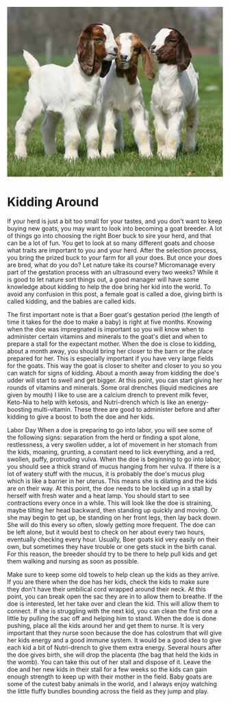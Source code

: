 ![goats](https://github.com/Ronimaloni/Assignment_1.md/blob/master/IMG_9380.jpg)

# Kidding Around

If your herd is just a bit too small for your tastes, and you don't want to keep buying new goats, you may want to look into becoming a goat breeder. A lot of things go into choosing the right Boer buck to sire your herd, and that can be a lot of fun. You get to look at so many different goats and choose what traits are important to you and your herd. After the selection process, you bring the prized buck to your farm for all your does. But once your does are bred, what do you do? Let nature take its course? Micromanage every part of the gestation process with an ultrasound every two weeks? While it is good to let nature sort things out, a good manager will have some knowledge about kidding to help the doe bring her kid into the world. To avoid any confusion in this post, a female goat is called a doe, giving birth is called kidding, and the babies are called kids.

The first important note is that a Boer goat's gestation period (the length of time it takes for the doe to make a baby) is right at five months. Knowing when the doe was impregnated is important so you will know when to administer certain vitamins and minerals to the goat's diet and when to prepare a stall for the expectant mother. When the doe is close to kidding, about a month away, you should bring her closer to the barn or the place prepared for her. This is especially important if you have very large fields for the goats. This way the goat is closer to shelter and closer to you so you can watch for signs of kidding. About a month away from kidding the doe's udder will start to swell and get bigger. At this point, you can start giving her rounds of vitamins and minerals. Some oral drenches (liquid medicines are given by mouth) I like to use are a calcium drench to prevent milk fever, Keto-Nia to help with ketosis, and Nutri-drench which is like an energy-boosting multi-vitamin. These three are good to administer before and after kidding to give a boost to both the doe and her kids.

Labor Day
When a doe is preparing to go into labor, you will see some of the following signs: separation from the herd or finding a spot alone, restlessness, a very swollen udder, a lot of movement in her stomach from the kids, moaning, grunting, a constant need to lick everything, and a red, swollen, puffy, protruding vulva. When the doe is beginning to go into labor, you should see a thick strand of mucus hanging from her vulva. If there is a lot of watery stuff with the mucus, it is probably the doe's mucus plug which is like a barrier in her uterus. This means she is dilating and the kids are on their way. At this point, the doe needs to be locked up in a stall by herself with fresh water and a heat lamp. You should start to see contractions every once in a while. This will look like the doe is straining, maybe tilting her head backward, then standing up quickly and moving. Or she may begin to get up, be standing on her front legs, then lay back down. She will do this every so often, slowly getting more frequent. The doe can be left alone, but it would best to check on her about every two hours, eventually checking every hour. Usually, Boer goats kid very easily on their own, but sometimes they have trouble or one gets stuck in the birth canal. For this reason, the breeder should try to be there to help pull kids and get them walking and nursing as soon as possible.



Make sure to keep some old towels to help clean up the kids as they arrive. If you are there when the doe has her kids, check the kids to make sure they don't have their umbilical cord wrapped around their neck. At this point, you can break open the sac they are in to allow them to breathe. If the doe is interested, let her take over and clean the kid. This will allow them to connect. If she is struggling with the next kid, you can clean the first one a little by pulling the sac off and helping him to stand. When the doe is done pushing, place all the kids around her and get them to nurse. It is very important that they nurse soon because the doe has colostrum that will give her kids energy and a good immune system. It would be a good idea to give each kid a bit of Nutri-drench to give them extra energy. Several hours after the doe gives birth, she will drop the placenta (the bag that held the kids in the womb). You can take this out of her stall and dispose of it. Leave the doe and her new kids in their stall for a few weeks so the kids can gain enough strength to keep up with their mother in the field. Baby goats are some of the cutest baby animals in the world, and I always enjoy watching the little fluffy bundles bounding across the field as they jump and play. 
